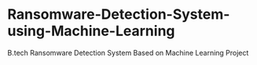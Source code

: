 # Ransomware-Detection-System-using-Machine-Learning
B.tech Ransomware Detection System Based on Machine Learning Project
